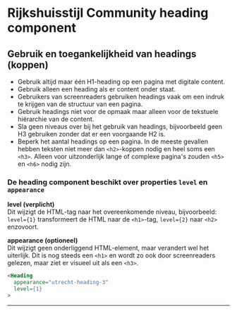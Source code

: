 <!-- @license CC0-1.0 -->

# Rijkshuisstijl Community heading component

## Gebruik en toegankelijkheid van headings (koppen)

- Gebruik altijd maar één H1-heading op een pagina met digitale content.
- Gebruik alleen een heading als er content onder staat.
- Gebruikers van screenreaders gebruiken headings vaak om een indruk te krijgen van de structuur van een pagina.
- Gebruik headings niet voor de opmaak maar alleen voor de tekstuele hiërarchie van de content.
- Sla geen niveaus over bij het gebruik van headings, bijvoorbeeld geen H3 gebruiken zonder dat er een voorgaande H2 is.
- Beperk het aantal headings op een pagina. In de meeste gevallen hebben teksten niet meer dan `<h2>`-koppen nodig en heel soms een `<h3>`. Alleen voor uitzonderlijk lange of complexe pagina's zouden `<h5>` en `<h6>` nodig zijn.

### De heading component beschikt over properties `level` en `appearance`

**level (verplicht)**  
Dit wijzigt de HTML-tag naar het overeenkomende niveau, bijvoorbeeld: `level={1}` transformeert de HTML naar de `<h1>`-tag, `level={2}` naar `<h2>` enzovoort.

**appearance (optioneel)**  
Dit wijzigt geen onderliggend HTML-element, maar verandert wel het uiterlijk. Dit is nog steeds een `<h1>` en wordt zo ook door screenreaders gelezen, maar ziet er visueel uit als een `<h3>`.

```HTML
<Heading
  appearance="utrecht-heading-3"
  level={1}
>
```

---
